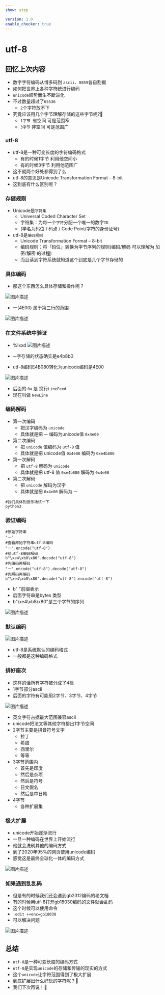 ```yaml
---
show: step

version: 1.0
enable_checker: true
---
```


# utf-8

## 回忆上次内容

- 数字字符编码从博多码到 `ascii`、`8859`各自割据
- 如何把世界上各种字符统进行编码
- `unicode`顺势而生不断进化
- 不过数量超过了`65536`
	- `2`个字符放不下
- 究竟应该用几个字节理解存储的这些字节呢?🤔
	- `1字节 `省空间 可是范围窄
	- `3字节` 非空间 可是范围广

### utf-8

- utf-8是一种可变长度的字符编码格式
	- 有的时候1字节 利用他空间小
	- 有的时候3字节 利用他范围广
- 这不就两个好处都得到了么
- utf-8的意思是Unicode Transformation Format – 8-bit
- 这到底有什么区别呢？

### 存储规则
- Unicode是`字符集`
	- Universal Coded Character Set
	- 字符集：为每一个`字符`分配一个唯一的数字`ID`
	- (学名为码位 / 码点 / Code Point/字符的身份证号)
- utf-8是`编码规则`
	- Unicode Transformation Format – 8-bit
	- 编码规则：将「码位」转换为字节序列的规则(编码/解码 可以理解为 加密/解密 的过程)
	- 而且读到字符系统就知道这个到底是几个字节存储的

### 具体编码

- 那这个东西怎么具体存储和操作呢？

![图片描述](https://doc.shiyanlou.com/courses/uid1190679-20210228-1614485114416)

- 一(4E00) 属于第三行的范围

![图片描述](https://doc.shiyanlou.com/courses/uid1190679-20210403-1617424477908)


### 在文件系统中验证

- %!xxd
![图片描述](https://doc.shiyanlou.com/courses/uid1190679-20210228-1614490061444)

- `一`字存储的状态确实是e4b8b0
- utf-8编码E4B080转化为unicode编码是4E00

![图片描述](https://doc.shiyanlou.com/courses/uid1190679-20210403-1617425229938)

- 后面的 `0a` 是 换行`LineFeed`
- 现在叫做 `NewLine`

### 编码解码
- 第一次编码
	- 把汉字编码为 `unicode`
	- 具体就是把 `一` 编码为unicode值 `0x4e00`
- 第二次编码
	- 把 `unicode` 值编码为 `utf-8` 值
	- 具体就是把 unicode值 `0x4e00` 编码为 `0xe4b880`
- 第一次解码
	- 把 `utf-8` 解码为 `unicode`
	- 具体就是把 utf-8 值 `0xe4b880` 解码为 `0x4e00`
- 第二次解码
	- 把 `unicode` 解码为汉字
	- 具体就是把 `0x4e00` 解码为 `一`

```
#我们具体到游乐场试一下
python3
```

### 验证编码

```
#原始字符串
"一"
#查看原始字符串utf-8编码
"一".encode("utf-8")
#给utf-8编码解码
b"\xe4\xb8\x80".decode("utf-8")
#先编码再解码
"一".encode("utf-8").decode("utf-8")
#先解码再编码
b"\xe4\xb8\x80".decode("utf-8").encode("utf-8")
```

- b" "前缀表示
- 后面字符串是bytes 类型
- b"\xe4\xb8\x80"是三个字节的序列

![图片描述](https://doc.shiyanlou.com/courses/uid1190679-20210814-1628898487507)

### 默认编码

![图片描述](https://doc.shiyanlou.com/courses/uid1190679-20210905-1630841346626)

- utf-8是系统默认的编码格式
- 一般都是这种编码格式

### 排好座次

- 这样的话所有字符被分成了4档
- 1字节部分ascii
- 后面的字符有可能用2字节、3字节、4字节

![图片描述](https://doc.shiyanlou.com/courses/uid1190679-20210228-1614502810249)

- 英文字符占据最大范围兼容ascii
- unicode把法文等其他字符排出1字节空间
- 2字节主要是拼音符号文字
	- 拉丁
	- 希腊
	- 西里尔
	- 等等
- 3字节范围内
	- 首先是印度
	- 然后是杂项
	- 然后是符号
	- 日文假名
	- 然后是中日韩
- 4字节
	- 各种扩展集

### 极大扩展

- unicode开始逐渐流行
- 一旦一种编码在世界上开始流行
- 他就会洗刷其他的编码方式
- 到了2020年95%的网页使用unicode编码
- 感觉这是最终全球化一体的编码方式

![图片描述](https://doc.shiyanlou.com/courses/uid1190679-20210228-1614477725488)

### 如果遇到乱乱码
- 但是有的时候我们还会遇到gb2312编码的老文档
- 有的时候用utf-8打开gb18030编码的文件就会乱码
- 这个时候可以使用命令
- `:edit ++enc=gb18030`
- 可以解决问题

![图片描述](https://doc.shiyanlou.com/courses/uid1190679-20210315-1615811110713)


## 总结
- `utf-8`是一种可变长度的编码方式
- `utf-8`是实现`unicode`的存储和传输的现实的方式
- 这个`unicode`让字符范围得到了极大扩展
- 到底扩展出什么好玩的字符呢？🤔
- 我们下次再说！👋